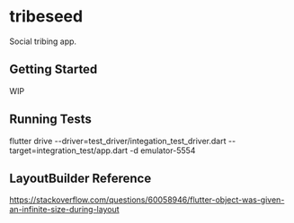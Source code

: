 # tribeseed

Social tribing app.

## Getting Started

WIP

## Running Tests

flutter drive --driver=test_driver/integation_test_driver.dart --target=integration_test/app.dart -d emulator-5554

## LayoutBuilder Reference
https://stackoverflow.com/questions/60058946/flutter-object-was-given-an-infinite-size-during-layout
